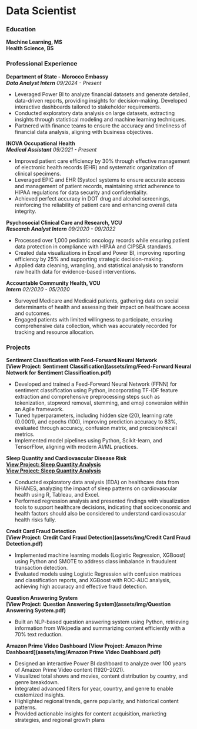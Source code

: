 # Data Scientist

### Education
**Machine Learning, MS**  
**Health Science, BS**

### Professional Experience

**Department of State - Morocco Embassy**  
**_Data Analyst Intern_** 
*09/2024 - Present*  
- Leveraged Power BI to analyze financial datasets and generate detailed, data-driven reports, providing insights for decision-making. Developed interactive dashboards tailored to stakeholder requirements.
- Conducted exploratory data analysis on large datasets, extracting insights through statistical modeling and machine learning techniques.
- Partnered with finance teams to ensure the accuracy and timeliness of financial data analysis, aligning with business objectives.

**INOVA Occupational Health**  
**_Medical Assistant_**
*09/2021 - Present*  
- Improved patient care efficiency by 30% through effective management of electronic health records (EHR) and systematic organization of clinical specimens.
- Leveraged EPIC and EHR (Systoc) systems to ensure accurate access and management of patient records, maintaining strict adherence to HIPAA regulations for data security and confidentiality.
- Achieved perfect accuracy in DOT drug and alcohol screenings, reinforcing the reliability of patient care and enhancing overall data integrity.

**Psychosocial Clinical Care and Research, VCU**  
**_Research Analyst Intern_**
*09/2020 - 09/2022*  
- Processed over 1,000 pediatric oncology records while ensuring patient data protection in compliance with HIPAA and CIPSEA standards.
- Created data visualizations in Excel and Power BI, improving reporting efficiency by 25% and supporting strategic decision-making.
- Applied data cleaning, wrangling, and statistical analysis to transform raw health data for evidence-based interventions.

**Accountable Community Health, VCU**  
**_Intern_**
*02/2020 - 05/2020*  
- Surveyed Medicare and Medicaid patients, gathering data on social determinants of health and assessing their impact on healthcare access and outcomes.
- Engaged patients with limited willingness to participate, ensuring comprehensive data collection, which was accurately recorded for tracking and resource allocation.

### Projects

**Sentiment Classification with Feed-Forward Neural Network**  
**[View Project: Sentiment Classification](assets/img/Feed-Forward Neural Network for Sentiment Classification.pdf)**  

- Developed and trained a Feed-Forward Neural Network (FFNN) for sentiment classification using Python, incorporating TF-IDF feature extraction and comprehensive preprocessing steps such as tokenization, stopword removal, stemming, and emoji conversion within an Agile framework.
- Tuned hyperparameters, including hidden size (20), learning rate (0.0001), and epochs (100), improving prediction accuracy to 83%, evaluated through accuracy, confusion matrix, and precision/recall metrics.
- Implemented model pipelines using Python, Scikit-learn, and TensorFlow, aligning with modern AI/ML practices.

**Sleep Quantity and Cardiovascular Disease Risk**  
**[View Project: Sleep Quantity Analysis](assets/img/BloodPressureVSsleep.pdf)**  
**[View Project: Sleep Quantity Analysis](assets/img/LDLandTriVSsleep.pdf)**  
- Conducted exploratory data analysis (EDA) on healthcare data from NHANES, analyzing the impact of sleep patterns on cardiovascular health using R, Tableau, and Excel.
- Performed regression analysis and presented findings with visualization tools to support healthcare decisions, indicating that socioeconomic and health factors should also be considered to understand cardiovascular health risks fully.

**Credit Card Fraud Detection**  
**[View Project: Credit Card Fraud Detection](assets/img/Credit Card Fraud Detection.pdf)**   
- Implemented machine learning models (Logistic Regression, XGBoost) using Python and SMOTE to address class imbalance in fraudulent transaction detection.
- Evaluated models using Logistic Regression with confusion matrices and classification reports, and XGBoost with ROC-AUC analysis, achieving high accuracy and effective fraud detection.

**Question Answering System**  
**[View Project: Question Answering System](assets/img/Question Answering System.pdf)**  
- Built an NLP-based question answering system using Python, retrieving information from Wikipedia and summarizing content efficiently with a 70% text reduction.

**Amazon Prime Video Dashboard** 
**[View Project: Amazon Prime Dashboard](assets/img/Amazon Prime Video Dashboard.pdf)**  
- Designed an interactive Power BI dashboard to analyze over 100 years of Amazon Prime Video content (1920–2021).
- Visualized total shows and movies, content distribution by country, and genre breakdown.
- Integrated advanced filters for year, country, and genre to enable customized insights.
- Highlighted regional trends, genre popularity, and historical content patterns.
- Provided actionable insights for content acquisition, marketing strategies, and regional growth plans
  
